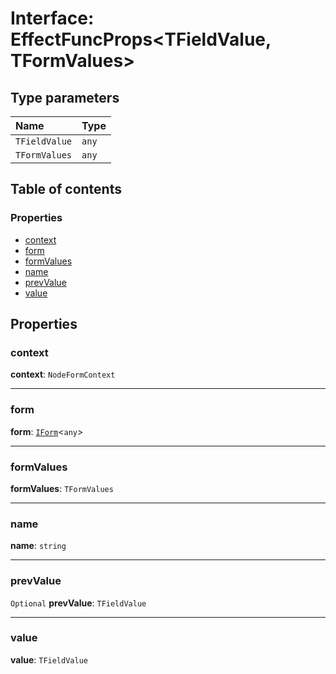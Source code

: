 # Interface: EffectFuncProps\<TFieldValue, TFormValues>

## Type parameters

| Name | Type |
| :------ | :------ |
| `TFieldValue` | `any` |
| `TFormValues` | `any` |

## Table of contents

### Properties

* [context](/auto-docs/free-layout-editor/interfaces/EffectFuncProps.md#context)
* [form](/auto-docs/free-layout-editor/interfaces/EffectFuncProps.md#form)
* [formValues](/auto-docs/free-layout-editor/interfaces/EffectFuncProps.md#formvalues)
* [name](/auto-docs/free-layout-editor/interfaces/EffectFuncProps.md#name)
* [prevValue](/auto-docs/free-layout-editor/interfaces/EffectFuncProps.md#prevvalue)
* [value](/auto-docs/free-layout-editor/interfaces/EffectFuncProps.md#value)

## Properties

### context

**context**: `NodeFormContext`

***

### form

**form**: [`IForm`](/auto-docs/free-layout-editor/interfaces/IForm.md)<`any`>

***

### formValues

**formValues**: `TFormValues`

***

### name

**name**: `string`

***

### prevValue

`Optional` **prevValue**: `TFieldValue`

***

### value

**value**: `TFieldValue`
